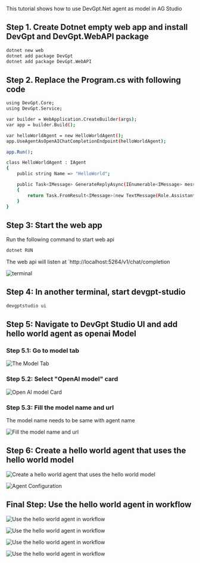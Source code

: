 This tutorial shows how to use DevGpt.Net agent as model in AG Studio

## Step 1. Create Dotnet empty web app and install DevGpt and DevGpt.WebAPI package

```bash
dotnet new web
dotnet add package DevGpt
dotnet add package DevGpt.WebAPI
```

## Step 2. Replace the Program.cs with following code

```bash
using DevGpt.Core;
using DevGpt.Service;

var builder = WebApplication.CreateBuilder(args);
var app = builder.Build();

var helloWorldAgent = new HelloWorldAgent();
app.UseAgentAsOpenAIChatCompletionEndpoint(helloWorldAgent);

app.Run();

class HelloWorldAgent : IAgent
{
    public string Name => "HelloWorld";

    public Task<IMessage> GenerateReplyAsync(IEnumerable<IMessage> messages, GenerateReplyOptions? options = null, CancellationToken cancellationToken = default)
    {
        return Task.FromResult<IMessage>(new TextMessage(Role.Assistant, "Hello World!", from: this.Name));
    }
}
```

## Step 3: Start the web app

Run the following command to start web api

```bash
dotnet RUN
```

The web api will listen at `http://localhost:5264/v1/chat/completion

![terminal](../images/articles/UseDevGptAsModelinAGStudio/Terminal.png)

## Step 4: In another terminal, start devgpt-studio

```bash
devgptstudio ui
```

## Step 5: Navigate to DevGpt Studio UI and add hello world agent as openai Model

### Step 5.1: Go to model tab

![The Model Tab](../images/articles/UseDevGptAsModelinAGStudio/TheModelTab.png)

### Step 5.2: Select "OpenAI model" card

![Open AI model Card](../images/articles/UseDevGptAsModelinAGStudio/Step5.2OpenAIModel.png)

### Step 5.3: Fill the model name and url

The model name needs to be same with agent name

![Fill the model name and url](../images/articles/UseDevGptAsModelinAGStudio/Step5.3ModelNameAndURL.png)

## Step 6: Create a hello world agent that uses the hello world model

![Create a hello world agent that uses the hello world model](../images/articles/UseDevGptAsModelinAGStudio/Step6.png)

![Agent Configuration](../images/articles/UseDevGptAsModelinAGStudio/Step6b.png)

## Final Step: Use the hello world agent in workflow

![Use the hello world agent in workflow](../images/articles/UseDevGptAsModelinAGStudio/FinalStepsA.png)

![Use the hello world agent in workflow](../images/articles/UseDevGptAsModelinAGStudio/FinalStepsA.png)

![Use the hello world agent in workflow](../images/articles/UseDevGptAsModelinAGStudio/FinalStepsB.png)

![Use the hello world agent in workflow](../images/articles/UseDevGptAsModelinAGStudio/FinalStepsC.png)
